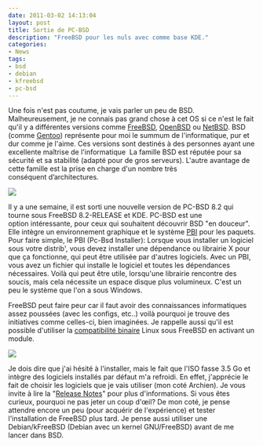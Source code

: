 ```yaml
---
date: 2011-03-02 14:13:04
layout: post
title: Sortie de PC-BSD
description: "FreeBSD pour les nuls avec comme base KDE."
categories:
- News
tags:
- bsd
- debian
- kfreebsd
- pc-bsd
---
```


Une fois n'est pas coutume, je vais parler un peu de BSD. Malheureusement, je ne connais pas grand chose à cet OS si ce n'est le fait qu'il y a différentes versions comme [FreeBSD](http://fr.wikipedia.org/wiki/FreeBSD), [OpenBSD](http://fr.wikipedia.org/wiki/OpenBSD) ou [NetBSD](http://fr.wikipedia.org/wiki/NetBSD). BSD (comme [Gentoo](http://www.gentoo.org/)) représente pour moi le summum de l'informatique, pur et dur comme je l'aime. Ces versions sont destinés à des personnes ayant une excellente maîtrise de l'informatique  La famille BSD est réputée pour sa sécurité et sa stabilité (adapté pour de gros serveurs). L'autre avantage de cette famille est la prise en charge d'un nombre très conséquent d’architectures.

<!-- more -->

<img class="imgcenter" src="http://linuxien.legtux.org/uploads/images/2011/03/bsdtux.png">

Il y a une semaine, il est sorti une nouvelle version de PC-BSD 8.2 qui tourne sous FreeBSD 8.2-RELEASE et KDE. PC-BSD est une option intéressante, pour ceux qui souhaitent découvrir BSD "en douceur". Elle intègre un environnement graphique et le système [PBI](http://www.pcbsd.org/content/view/20/26/) pour les paquets. Pour faire simple, le PBI (Pc-Bsd Installer): Lorsque vous installer un logiciel sous votre distrib', vous devez installer une dépendance ou librairie X pour que ça fonctionne, qui peut être utilisée par d'autres logiciels. Avec un PBI, vous avez un fichier qui installe le logiciel et toutes les dépendances nécessaires. Voilà qui peut être utile, lorsqu'une librairie rencontre des soucis, mais cela nécessite un espace disque plus volumineux. C'est un peu le système que l'on a sous Windows.

FreeBSD peut faire peur car il faut avoir des connaissances informatiques assez poussées (avec les configs, etc..) voilà pourquoi je trouve des initiatives comme celles-ci, bien imaginées. Je rappelle aussi qu'il est possible d'utiliser la [compatibilité binaire](http://www.freebsd.org/doc/fr/books/handbook/linuxemu-lbc-install.html) Linux sous FreeBSD en activant un module.

<img class="imgcenter" src="http://linuxien.legtux.org/uploads/images/2011/03/pcbsd.jpg">

Je dois dire que j'ai hésité à l'installer, mais le fait que l'ISO fasse 3.5 Go et intègre des logiciels installés par défaut m'a refroidi. En effet, j'apprécie le fait de choisir les logiciels que je vais utiliser (mon coté Archien). Je vous invite à lire la "[Release Notes](http://www.pcbsd.org/content/view/200/11/)" pour plus d'informations. Si vous êtes curieux, pourquoi ne pas jeter un coup d'œil? De mon coté, je pense attendre encore un peu (pour acquérir de l'expérience) et tester l'installation de FreeBSD plus tard. Je pense aussi utiliser une Debian/kFreeBSD (Debian avec un kernel GNU/FreeBSD) avant de me lancer dans BSD.
